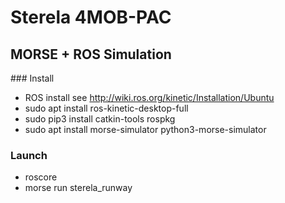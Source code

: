 # Sterela 4MOB-PAC

## MORSE + ROS Simulation

### Install

* ROS install see http://wiki.ros.org/kinetic/Installation/Ubuntu
* sudo apt install ros-kinetic-desktop-full
* sudo pip3 install catkin-tools rospkg
* sudo apt install morse-simulator python3-morse-simulator

### Launch

* roscore
* morse run sterela_runway

